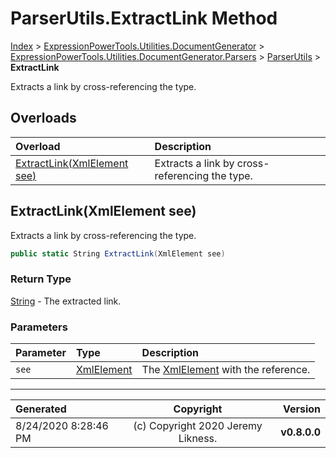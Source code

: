 ﻿# ParserUtils.ExtractLink Method

[Index](../index.md) > [ExpressionPowerTools.Utilities.DocumentGenerator](ExpressionPowerTools.Utilities.DocumentGenerator.a.md) > [ExpressionPowerTools.Utilities.DocumentGenerator.Parsers](ExpressionPowerTools.Utilities.DocumentGenerator.Parsers.n.md) > [ParserUtils](ExpressionPowerTools.Utilities.DocumentGenerator.Parsers.ParserUtils.cs.md) > **ExtractLink**

Extracts a link by cross-referencing the type.

## Overloads

| Overload | Description |
| :-- | :-- |
| [ExtractLink(XmlElement see)](#extractlinkxmlelement-see) | Extracts a link by cross-referencing the type. |
## ExtractLink(XmlElement see)

Extracts a link by cross-referencing the type.

```csharp
public static String ExtractLink(XmlElement see)
```

### Return Type

 [String](https://docs.microsoft.com/dotnet/api/system.string)  - The extracted link.

### Parameters

| Parameter | Type | Description |
| :-- | :-- | :-- |
| `see` | [XmlElement](https://docs.microsoft.com/dotnet/api/system.xml.xmlelement) | The [XmlElement](https://docs.microsoft.com/dotnet/api/system.xml.xmlelement) with the reference. |



---

| Generated | Copyright | Version |
| :-- | :-: | --: |
| 8/24/2020 8:28:46 PM | (c) Copyright 2020 Jeremy Likness. | **v0.8.0.0** |
